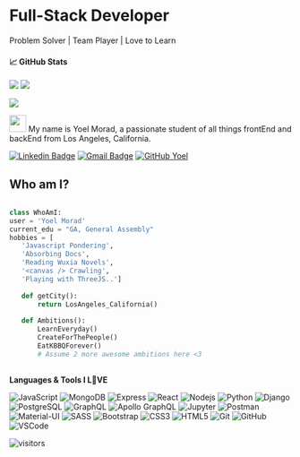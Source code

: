 # Full-Stack Developer 
Problem Solver | Team Player | Love to Learn

#### &#x1f4c8; GitHub Stats
<img src="https://github-readme-stats.vercel.app/api?username=yoel0&theme=vue&show_icons=true&hide_title=true&hide_border=true&hide=stars,issues" > <img src="https://github-readme-stats.vercel.app/api/top-langs/?username=yoel0&layout=compact&theme=vue&hide_title=true&hide_border=true" >

<img src="https://github-profile-trophy.vercel.app/?username=yoel0&title=Repositories,Commit,PullRequest,Followers,Joined2020,MultiLanguage" >

<img src="https://raw.githubusercontent.com/yoel0/yoel0/master/wave.gif" width="30px"> My name is Yoel Morad, a passionate student of all things frontEnd and backEnd from Los Angeles, California.

[![Linkedin Badge](https://img.shields.io/badge/-yoelmorad-blue?style=flat-square&logo=Linkedin&logoColor=white&link=https://www.linkedin.com/in/yoelmorad/)](https://www.linkedin.com/in/yoelmorad/)
[![Gmail Badge](https://img.shields.io/badge/-yoelgabriel.m@gmail.com-c14438?style=flat-square&logo=Gmail&logoColor=white&link=mailto:yoelgabriel.m@gmail.com)](mailto:yoelgabriel.m@gmail.com) [![GitHub Yoel](https://img.shields.io/github/followers/yoel0?label=follow&style=social)](https://github.com/yoel0)
## Who am I?

 ```python

class WhoAmI:
user = 'Yoel Morad'
current_edu = "GA, General Assembly"
hobbies = [
	'Javascript Pondering',
	'Absorbing Docs',
	'Reading Wuxia Novels',
	'<canvas /> Crawling',
	'Playing with ThreeJS..']
	
	def getCity():
		return LosAngeles_California()
	
	def Ambitions():
		LearnEveryday()
		CreateForThePeople()
		EatKBBQForever()
		# Assume 2 more awesome ambitions here <3
	
 ```

**Languages & Tools I L💚VE**  

![JavaScript](https://img.shields.io/badge/-JavaScript-black?style=flat-square&logo=javascript)
![MongoDB](https://img.shields.io/badge/-MongoDB-black?style=flat-square&logo=mongodb)
![Express](https://img.shields.io/badge/-Express-black?style=flat-square&logo=express)
![React](https://img.shields.io/badge/-ReactJS-black?style=flat-square&logo=react)
![Nodejs](https://img.shields.io/badge/-NodeJS-black?style=flat-square&logo=Node.js)
![Python](https://img.shields.io/badge/-Python3-black?style=flat-square&logo=Python)
![Django](https://img.shields.io/badge/-Django-darkgreen?style=flat-square&logo=django)
<br>
![PostgreSQL](https://img.shields.io/badge/-PostgreSQL-336791?style=flat-square&logo=postgresql)
![GraphQL](https://img.shields.io/badge/-GraphQL-E10098?style=flat-square&logo=graphql)
![Apollo GraphQL](https://img.shields.io/badge/-Apollo%20GraphQL-311C87?style=flat-square&logo=apollo-graphql)
![Jupyter](https://img.shields.io/badge/-Jupyter-black?style=flat-square&logo=jupyter)
![Postman](https://img.shields.io/badge/-Postman-FF6C37?style=flat-square&logo=postman&logoColor=FFFFFF)
<br>
![Material-UI](https://img.shields.io/badge/-Material_UI-0081CB?style=flat-square&logo=material-ui)
![SASS](https://img.shields.io/badge/-Sass-CC6699?style=flat-square&logo=sass&logoColor=FFFFFF)
![Bootstrap](https://img.shields.io/badge/-Bootstrap-563D7C?style=flat-square&logo=bootstrap)
![CSS3](https://img.shields.io/badge/-CSS3-1572B6?style=flat-square&logo=css3)
![HTML5](https://img.shields.io/badge/-HTML5-E34F26?style=flat-square&logo=html5&logoColor=white)
![Git](https://img.shields.io/badge/-Git-black?style=flat-square&logo=git)
![GitHub](https://img.shields.io/badge/-GitHub-181717?style=flat-square&logo=github)
![VSCode](https://img.shields.io/badge/-VS_Code-007ACC?style=flat-square&logo=visual-studio-code)   

![visitors](https://komarev.com/ghpvc/?username=yoel0&color=brightgreen)

<!--
**yoel0/yoel0** is a ✨ _special_ ✨ repository because its `README.md` (this file) appears on your GitHub profile.

Here are some ideas to get you started:

- 🔭 I’m currently working on ...
- 🌱 I’m currently learning ...
- 👯 I’m looking to collaborate on ...
- 🤔 I’m looking for help with ...
- 💬 Ask me about ...
- 📫 How to reach me: ...
- 😄 Pronouns: ...
- ⚡ Fun fact: ...
-->
